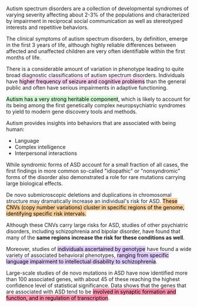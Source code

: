 Autism spectrum disorders are a collection of developmental syndromes of varying severity affecting about 2-3% of the populations and characterized by impairment in reciprocal social communication as well as stereotyped interests and repetitive behaviors.

The clinical symptoms of autism spectrum disorders, by definition, emerge in the first 3 years of life, although highly reliable differences between affected and unaffected children are very often identifiable within the first months of life.

There is a considerable amount of variation in phenotype leading to quite broad diagnostic classifications of autism spectrum disorders. Individuals have <mark style="background: #FFB8EBA6;">higher frequency of seizure and cognitive problems</mark> than the general public and often have serious impairments in adaptive functioning.

<mark style="background: #BBFABBA6;">Autism has a very strong heritable component</mark>, which is likely to account for its being among the first genetically complex neuropsychiatric syndromes to yield to modern gene discovery tools and methods.

Autism provides insights into behaviors that are associated with being human:
* Language
* Complex intelligence
* Interpersonal interactions

While syndromic forms of ASD account for a small fraction of all cases, the first findings in more common so-called "idiopathic" or "nonsyndromic" forms of the disorder also demonstrated a role for rare mutations carrying large biological effects.

De novo submicroscopic deletions and duplications in chromosomal structure may dramatically increase an individual's risk for ASD. <mark style="background: #FFB86CA6;">These CNVs (copy number variations) cluster in specific regions of the genome, identifying specific risk intervals.</mark> 

Although these CNVs carry large risks for ASD, studies of other psychiatric disorders, including schizophrenia and bipolar disorder, have found that many of the **same regions increase the risk for these conditions as well**.

Moreover, studies of <mark style="background: #D2B3FFA6;">individuals ascertained by genotype</mark> have found a wide variety of associated behavioral phenotypes, <mark style="background: #D2B3FFA6;">ranging from specific language impairment to intellectual disability to schizophrenia</mark>.

Large-scale studies of de novo mutations in ASD have now identified more than 100 associated genes, with about 45 of these reaching the highest confidence level of statistical significance. Data shows that the genes that are associated with ASD tend to be <mark style="background: #FF5582A6;">involved in synaptic formation and function, and in regulation of transcription</mark>.